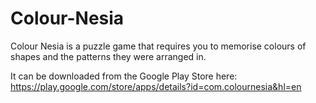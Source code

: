 Colour-Nesia
============

Colour Nesia is a puzzle game that requires you to memorise colours of shapes and the patterns they were arranged in. 

It can be downloaded from the Google Play Store here: https://play.google.com/store/apps/details?id=com.colournesia&hl=en
